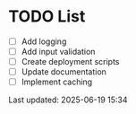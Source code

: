 # TODO List

- [ ] Add logging
- [ ] Add input validation
- [ ] Create deployment scripts
- [ ] Update documentation
- [ ] Implement caching

Last updated: 2025-06-19 15:34
